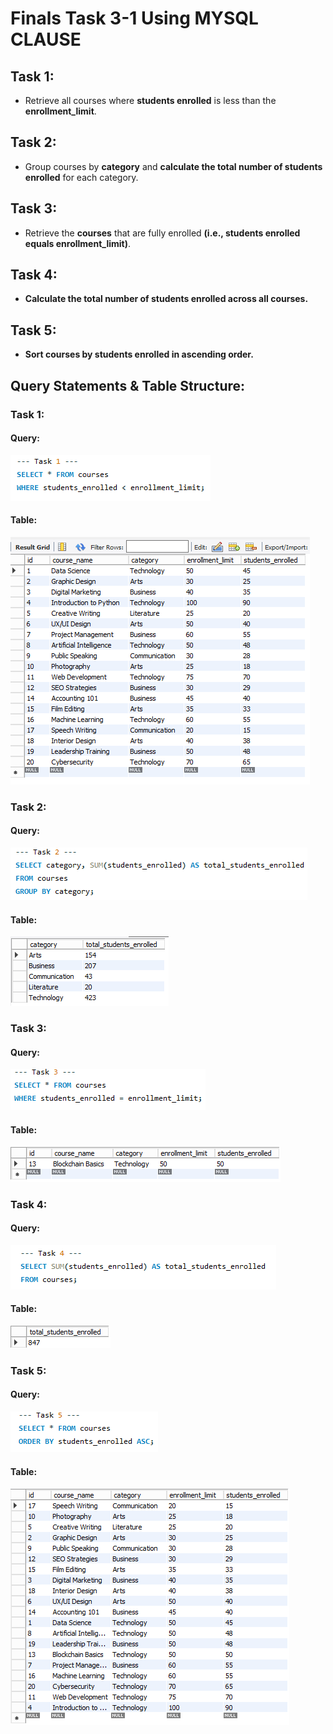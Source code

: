 # Finals Task 3-1 Using MYSQL CLAUSE

## Task 1:
- Retrieve all courses where **students enrolled** is less than the **enrollment_limit**.
## Task 2:
- Group courses by **category** and **calculate the total number of students enrolled** for each category.
## Task 3:
- Retrieve the **courses** that are fully enrolled **(i.e., students enrolled equals enrollment_limit)**.
## Task 4:
- **Calculate the total number of students enrolled across all courses.**
## Task 5:
- **Sort courses by students enrolled in ascending order.**

## Query Statements & Table Structure:
### Task 1:
#### Query:
![screenshot](https://github.com/jrecapor/EDM-John-Paul/blob/main/Final%20Task%203-1/Images/task1.PNG)
#### Table:
![screenshot](https://github.com/jrecapor/EDM-John-Paul/blob/main/Final%20Task%203-1/Images/task1_tbl.PNG)
### Task 2:
#### Query:
![screenshot](https://github.com/jrecapor/EDM-John-Paul/blob/main/Final%20Task%203-1/Images/task2.PNG)
#### Table:
![screenshot](https://github.com/jrecapor/EDM-John-Paul/blob/main/Final%20Task%203-1/Images/task2_tbl.PNG)
### Task 3:
#### Query:
![screenshot](https://github.com/jrecapor/EDM-John-Paul/blob/main/Final%20Task%203-1/Images/task3.PNG)
#### Table:
![screenshot](https://github.com/jrecapor/EDM-John-Paul/blob/main/Final%20Task%203-1/Images/task3_tbl.PNG)
### Task 4:
#### Query:
![screenshot](https://github.com/jrecapor/EDM-John-Paul/blob/main/Final%20Task%203-1/Images/task4.PNG)
#### Table:
![screenshot](https://github.com/jrecapor/EDM-John-Paul/blob/main/Final%20Task%203-1/Images/task4_tbl.PNG)
### Task 5:
#### Query:
![screenshot](https://github.com/jrecapor/EDM-John-Paul/blob/main/Final%20Task%203-1/Images/task5.PNG)
#### Table:
![screenshot](https://github.com/jrecapor/EDM-John-Paul/blob/main/Final%20Task%203-1/Images/task5_tbl.PNG)
